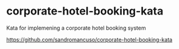 # corporate-hotel-booking-kata

Kata for implemening a corporate hotel booking system 

https://github.com/sandromancuso/corporate-hotel-booking-kata

